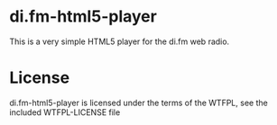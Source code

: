# di.fm-html5-player

This is a very simple HTML5 player for the di.fm web radio.

# License

di.fm-html5-player is licensed under the terms of the WTFPL, see the included WTFPL-LICENSE file

